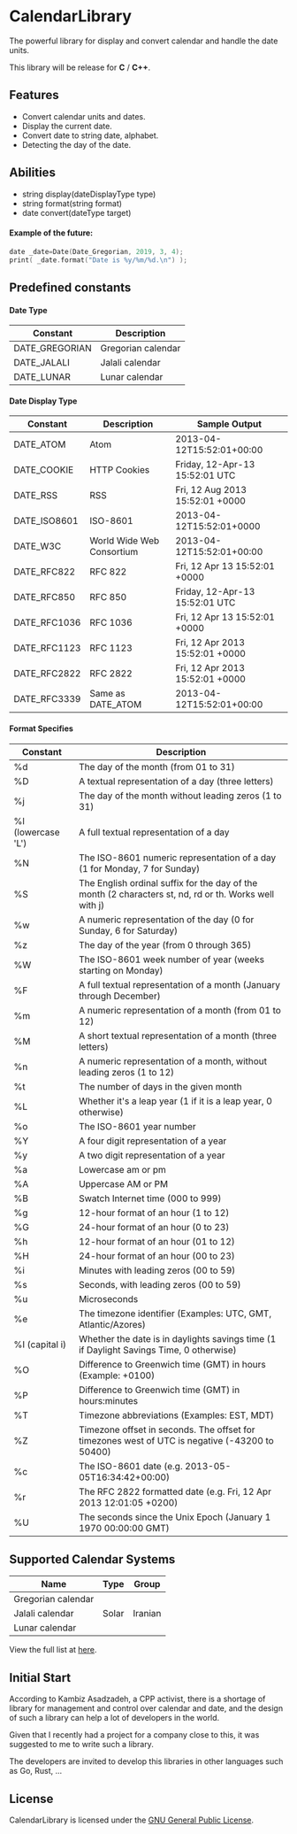 # CalendarLibrary

The powerful library for display and convert calendar and handle the date units.

This library will be release for **C** / **C++**.

## Features

- Convert calendar units and dates.
- Display the current date.
- Convert date to string date, alphabet.
- Detecting the day of the date.

## Abilities

- string display(dateDisplayType type)
- string format(string format)
- date convert(dateType target)

#### Example of the future:

```c
date _date=Date(Date_Gregorian, 2019, 3, 4);
print( _date.format("Date is %y/%m/%d.\n") );
```

## Predefined constants

#### Date Type

| Constant      | Description                        |
| ------------- | ---------------------------------- |
| DATE_GREGORIAN| Gregorian calendar                 |
| DATE_JALALI   | Jalali calendar                    |
| DATE_LUNAR    | Lunar calendar                     |

#### Date Display Type

| Constant      | Description                        | Sample Output                        |
| ------------- | ---------------------------------- | ------------------------------------ |
| DATE_ATOM     | Atom                               | 2013-04-12T15:52:01+00:00            |
| DATE_COOKIE   | HTTP Cookies                       | Friday, 12-Apr-13 15:52:01 UTC       |
| DATE_RSS      | RSS                                | Fri, 12 Aug 2013 15:52:01 +0000      |
| DATE_ISO8601  | ISO-8601                           | 2013-04-12T15:52:01+0000             |
| DATE_W3C      | World Wide Web Consortium          | 2013-04-12T15:52:01+00:00            |
| DATE_RFC822   | RFC 822                            | Fri, 12 Apr 13 15:52:01 +0000        |
| DATE_RFC850   | RFC 850                            | Friday, 12-Apr-13 15:52:01 UTC       |
| DATE_RFC1036  | RFC 1036                           | Fri, 12 Apr 13 15:52:01 +0000        |
| DATE_RFC1123  | RFC 1123                           | Fri, 12 Apr 2013 15:52:01 +0000      |
| DATE_RFC2822  | RFC 2822                           | Fri, 12 Apr 2013 15:52:01 +0000      |
| DATE_RFC3339  | Same as DATE_ATOM                  | 2013-04-12T15:52:01+00:00            |

#### Format Specifies

| Constant | Description                        |
| -------- | ---------------------------------- |
| %d | The day of the month (from 01 to 31)|
| %D | A textual representation of a day (three letters)|
| %j | The day of the month without leading zeros (1 to 31)|
| %l (lowercase 'L') | A full textual representation of a day|
| %N | The ISO-8601 numeric representation of a day (1 for Monday, 7 for Sunday)|
| %S | The English ordinal suffix for the day of the month (2 characters st, nd, rd or th. Works well with j)|
| %w | A numeric representation of the day (0 for Sunday, 6 for Saturday)|
| %z | The day of the year (from 0 through 365)|
| %W | The ISO-8601 week number of year (weeks starting on Monday)|
| %F | A full textual representation of a month (January through December) |
| %m | A numeric representation of a month (from 01 to 12)|
| %M | A short textual representation of a month (three letters)|
| %n | A numeric representation of a month, without leading zeros (1 to 12)|
| %t | The number of days in the given month |
| %L | Whether it's a leap year (1 if it is a leap year, 0 otherwise) |
| %o | The ISO-8601 year number |
| %Y | A four digit representation of a year |
| %y | A two digit representation of a year |
| %a | Lowercase am or pm |
| %A | Uppercase AM or PM |
| %B | Swatch Internet time (000 to 999) |
| %g | 12-hour format of an hour (1 to 12) |
| %G | 24-hour format of an hour (0 to 23) |
| %h | 12-hour format of an hour (01 to 12) |
| %H | 24-hour format of an hour (00 to 23) |
| %i | Minutes with leading zeros (00 to 59) |
| %s | Seconds, with leading zeros (00 to 59) |
| %u | Microseconds |
| %e | The timezone identifier (Examples: UTC, GMT, Atlantic/Azores) |
| %I (capital i) | Whether the date is in daylights savings time (1 if Daylight Savings Time, 0 otherwise) |
| %O | Difference to Greenwich time (GMT) in hours (Example: +0100) |
| %P | Difference to Greenwich time (GMT) in hours:minutes |
| %T | Timezone abbreviations (Examples: EST, MDT) |
| %Z | Timezone offset in seconds. The offset for timezones west of UTC is negative (-43200 to 50400) |
| %c | The ISO-8601 date (e.g. 2013-05-05T16:34:42+00:00) |
| %r | The RFC 2822 formatted date (e.g. Fri, 12 Apr 2013 12:01:05 +0200) |
| %U | The seconds since the Unix Epoch (January 1 1970 00:00:00 GMT) |


## Supported Calendar Systems

| Name | Type | 	Group |
| ------------ | ------------ | ------------ |
| Gregorian calendar | | |
| Jalali calendar | Solar | Iranian |
| Lunar calendar | | |

View the full list at [here](https://en.wikipedia.org/wiki/List_of_calendars).

## Initial Start

According to Kambiz Asadzadeh, a CPP activist, there is a shortage of library for management and control over calendar and date, and the design of such a library can help a lot of developers in the world.

Given that I recently had a project for a company close to this, it was suggested to me to write such a library.

The developers are invited to develop this libraries in other languages such as Go, Rust, ...

## License

CalendarLibrary is licensed under the [GNU General Public License](https://github.com/BaseMax/CalendarLibrary/blob/master/LICENSE).
